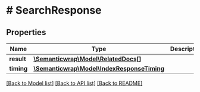 # # SearchResponse

## Properties

Name | Type | Description | Notes
------------ | ------------- | ------------- | -------------
**result** | [**\Semanticwrap\Model\RelatedDocs[]**](RelatedDocs.md) |  |
**timing** | [**\Semanticwrap\Model\IndexResponseTiming**](IndexResponseTiming.md) |  | [optional]

[[Back to Model list]](../../README.md#models) [[Back to API list]](../../README.md#endpoints) [[Back to README]](../../README.md)
